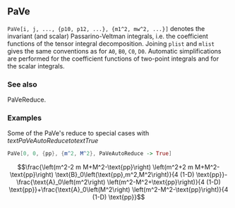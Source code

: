 ##  PaVe 

`PaVe[i, j, ..., {p10, p12, ...}, {m1^2, mw^2, ...}]` denotes the invariant (and scalar) Passarino-Veltman integrals, i.e. the coefficient functions of the tensor integral decomposition. Joining `plist` and `mlist` gives the same conventions as for `A0`, `B0`, `C0`, `D0`. Automatic simplifications are performed for the coefficient functions of two-point integrals and for the scalar integrals.

###  See also 

PaVeReduce.

###  Examples 

Some of the PaVe's reduce to special cases with $text{PaVeAutoReduce}to text{True}$

```mathematica
PaVe[0, 0, {pp}, {m^2, M^2}, PaVeAutoReduce -> True]
```

$$\frac{\left(m^2-2 m M+M^2-\text{pp}\right) \left(m^2+2 m M+M^2-\text{pp}\right) \text{B}_0\left(\text{pp},m^2,M^2\right)}{4 (1-D) \text{pp}}-\frac{\text{A}_0\left(m^2\right) \left(m^2-M^2+\text{pp}\right)}{4 (1-D) \text{pp}}+\frac{\text{A}_0\left(M^2\right) \left(m^2-M^2-\text{pp}\right)}{4 (1-D) \text{pp}}$$